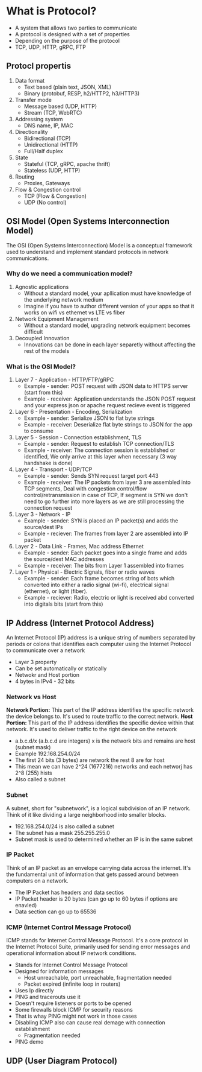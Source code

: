 # What is Protocol?
- A system that allows two parties to communicate
- A protocol is designed with a set of properties
- Depending on the purpose of the protocol
- TCP, UDP, HTTP, gRPC, FTP

## Protocl propertis
1. Data format
    - Text based (plain text, JSON, XML)
    - Binary (protobuf, RESP, h2/HTTP2, h3/HTTP3)
2. Transfer mode
    - Message based (UDP, HTTP)
    - Stream (TCP, WebRTC)
3. Addressing system
    - DNS name, IP, MAC
4. Directionality
    - Bidirectional (TCP)
    - Unidirectional (HTTP)
    - Full/Half duplex
5. State
    - Stateful (TCP, gRPC, apache thrift)
    - Stateless (UDP, HTTP)
6. Routing
    - Proxies, Gateways
7. Flow & Congestion control
    - TCP (Flow & Congestion)
    - UDP (No control)

## OSI Model (Open Systems Interconnection Model)
The OSI (Open Systems Interconnection) Model is a conceptual framework used to understand and implement standard protocols in network communications.

### Why do we need a communication model?
1. Agnostic applications
    - Without a standard model, your apllication must have knowledge of the underlying network medium
    - Imagine if you have to author different version of your apps so that it works on wifi vs ethernet vs LTE vs fiber
2. Network Equipment Management
    - Without a standard model, upgrading network equipment becomes difficult
3. Decoupled Innovation
    - Innovations can be done in each layer separetly without affecting the rest of the models

### What is the OSI Model?
1. Layer 7 - Application - HTTP/FTP/gRPC
    - Example - sender: POST request with JSON data to HTTPS server (start from this)
    - Example - receiver: Application understands the JSON POST request and your express json or apache request recieve event is triggered
2. Layer 6 - Presentation - Encoding, Serialization
    - Example - sender: Serialize JSON to flat byte strings
    - Example - receiver: Deserialize flat byte strings to JSON for the app to consume
3. Layer 5 - Session - Connection establishment, TLS
    - Example - sender: Request to establish TCP connection/TLS
    - Example - receiver: The connection session is established or identified, We only arrive at this layer when necessary (3 way handshake is done)
4. Layer 4 - Transport - UDP/TCP
    - Example - sender: Sends SYN request target port 443 
    - Example - receiver: The IP packets from layer 3 are assembled into TCP segments, Deal with congestion control/flow control/retransmission in case of TCP, If segment is SYN  we don't need to go further into more layers as we are still processing the connection request
5. Layer 3 - Network - IP
    - Example - sender: SYN is placed an IP packet(s) and adds the source/dest IPs
    - Example - reciever: The frames from layer 2 are assembled into IP packet
6. Layer 2 - Data Link - Frames, Mac address Ethernet
    - Example - sender: Each packet goes into a single frame and adds the source/dest MAC addresses
    - Example - receiver: The bits from Layer 1 assembled into frames
7. Layer 1 - Physical - Electric Signals, fiber or radio waves
    - Example - sender: Each frame becomes string of bots which converted into either a radio signal (wi-fi), electrical signal (ethernet), or light (fiber).
    - Example - reciever: Radio, electric or light is received abd converted into digitals bits (start from this)

## IP Address (Internet Protocol Address)
An Internet Protocol (IP) address is a unique string of numbers separated by periods or colons that identifies each computer using the Internet Protocol to communicate over a network

- Layer 3 property
- Can be set automatically or statically 
- Netwokr and Host portion
- 4 bytes in IPv4 - 32 bits

### Network vs Host
**Network Portion:** This part of the IP address identifies the specific network the device belongs to. It's used to route traffic to the correct network.
**Host Portion:** This part of the IP address identifies the specific device within that network. It's used to deliver traffic to the right device on the network

- a.b.c.d/x (a.b.c.d are integers) x is the network bits and remains are host (subnet mask)
- Example 192.168.254.0/24
- The first 24 bits (3 bytes) are network the rest 8 are for host
- This mean we can have 2^24 (1677216) networks and each networj has 2^8 (255) hists
- Also called a subnet

### Subnet
A subnet, short for "subnetwork", is a logical subdivision of an IP network. Think of it like dividing a large neighborhood into smaller blocks.

- 192.168.254.0/24 is also called a subnet
- The subnet has a mask 255.255.255.0
- Subnet mask is used to determined whether an IP is in the same subnet

### IP Packet
Think of an IP packet as an envelope carrying data across the internet. It's the fundamental unit of information that gets passed around between computers on a network.

- The IP Packet has headers and data sectios
- IP Packet header is 20 bytes (can go up to 60 bytes if options are enavled)
- Data section can go up to 65536

### ICMP (Internet Control Message Protocol)
ICMP stands for Internet Control Message Protocol. It's a core protocol in the Internet Protocol Suite, primarily used for sending error messages and operational information about IP network conditions.

- Stands for Internet Control Message Protocol
- Designed for information messages
    * Host unreachable, port unreachable, fragmentation needed
    * Packet expired (infinite loop in routers)
- Uses Ip directly
- PING and tracerouts use it 
- Doesn't require listeners or ports to be opened
- Some firewalls block ICMP for security reasons
- That is whay PING might not work in those cases
- Disabling ICMP also can cause real demage with connection establishment
    * Fragmentation needed
- PING demo

## UDP (User Diagram Protocol)
